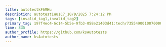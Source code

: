 ```yaml
---
title: autotestkF6MHu
description: autotest1Wu1C7_10/9/2025 7:24:12 PM
tags: [invalid_tag1,invalid_tag2]
primary_tag: 197f4ec4-6c14-5b5e-9fb3-058e21403d41:tech/73554900100700000996/67838200100800006287
time: 835
author_profile: https://github.com/ksAutotests
author_name: ksAutotests
---
```


